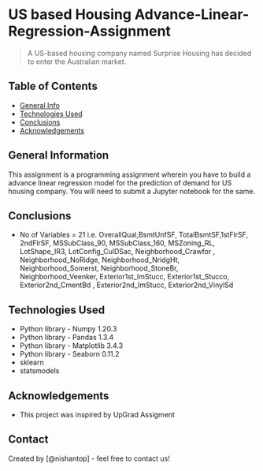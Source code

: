 # US based Housing Advance-Linear-Regression-Assignment
> A US-based housing company named Surprise Housing has decided to enter the Australian market.


## Table of Contents
* [General Info](#general-information)
* [Technologies Used](#technologies-used)
* [Conclusions](#conclusions)
* [Acknowledgements](#acknowledgements)

<!-- You can include any other section that is pertinent to your problem -->

## General Information
This assignment is a programming assignment wherein you have to build a advance linear regression model for the prediction of demand for US housing company. You will need to submit a Jupyter notebook for the same.

<!-- You don't have to answer all the questions - just the ones relevant to your project. -->

## Conclusions
- No of Variables = 21 i.e. OverallQual,BsmtUnfSF, TotalBsmtSF,1stFlrSF, 2ndFlrSF, MSSubClass_90, MSSubClass_160, MSZoning_RL, LotShape_IR3, LotConfig_CulDSac, Neighborhood_Crawfor , Neighborhood_NoRidge, Neighborhood_NridgHt, Neighborhood_Somerst, Neighborhood_StoneBr, Neighborhood_Veenker, Exterior1st_ImStucc, Exterior1st_Stucco, Exterior2nd_CmentBd , Exterior2nd_ImStucc, Exterior2nd_VinylSd

<!-- You don't have to answer all the questions - just the ones relevant to your project. -->


## Technologies Used
- Python library - Numpy 1.20.3
- Python library - Pandas 1.3.4
- Python library - Matplotlib 3.4.3
- Python library - Seaborn 0.11.2
-  sklearn
- statsmodels

<!-- As the libraries versions keep on changing, it is recommended to mention the version of library used in this project -->

## Acknowledgements
- This project was inspired by UpGrad Assigment 


## Contact
Created by [@nishantop] - feel free to contact us!


<!-- Optional -->
<!-- ## License -->
<!-- This project is open source and available under the [... License](). -->

<!-- You don't have to include all sections - just the one's relevant to your project -->